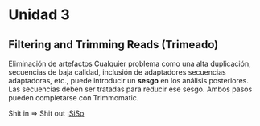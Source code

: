 
# Unidad 3

## Filtering and Trimming Reads (Trimeado)

Eliminación de artefactos 
Cualquier problema como una alta duplicación, secuencias de baja calidad, inclusión de adaptadores
secuencias adaptadoras, etc., puede introducir un **sesgo** en los análisis posteriores. Las secuencias deben ser
tratadas para reducir ese sesgo. Ambos pasos pueden completarse con Trimmomatic.

Shit in => Shit out ¡[SiSo](https://www.urbandictionary.com/define.php?term=siso) 
